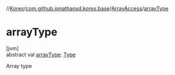 //[Kores](../../../index.md)/[com.github.jonathanxd.kores.base](../index.md)/[ArrayAccess](index.md)/[arrayType](array-type.md)

# arrayType

[jvm]\
abstract val [arrayType](array-type.md): [Type](https://docs.oracle.com/javase/8/docs/api/java/lang/reflect/Type.html)

Array type

